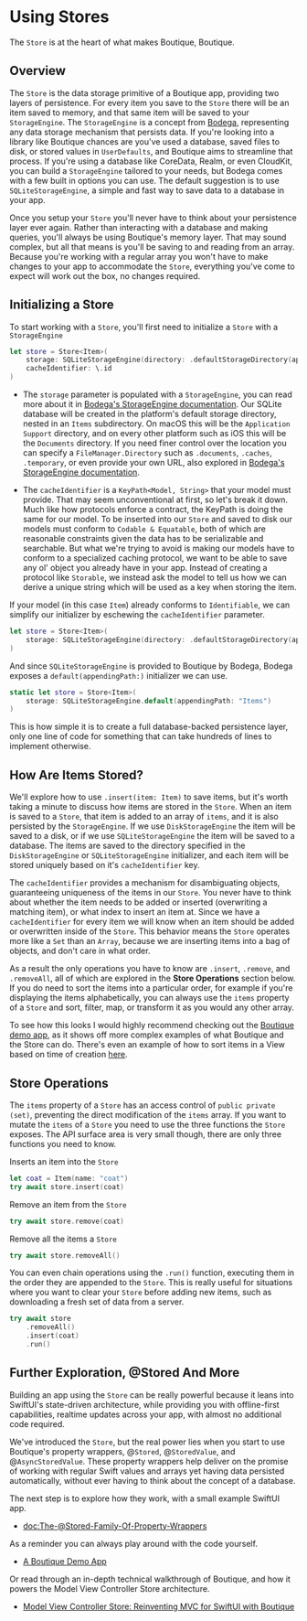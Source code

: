 # Using Stores

The ``Store`` is at the heart of what makes Boutique, Boutique.  

## Overview

The ``Store`` is the data storage primitive of a Boutique app, providing two layers of persistence. For every item you save to the ``Store`` there will be an item saved to memory, and that same item will be saved to your `StorageEngine`. The `StorageEngine` is a concept from [Bodega](https://github.com/mergesort/Boutique), representing any data storage mechanism that persists data. If you're looking into a library like Boutique chances are you've used a database, saved files to disk, or stored values in `UserDefaults`, and Boutique aims to streamline that process. If you're using a database like CoreData, Realm, or even CloudKit, you can build a `StorageEngine` tailored to your needs, but Bodega comes with a few built in options you can use. The default suggestion is to use `SQLiteStorageEngine`, a simple and fast way to save data to a database in your app.

Once you setup your ``Store`` you'll never have to think about your persistence layer ever again. Rather than interacting with a database and making queries, you'll always be using Boutique's memory layer. That may sound complex, but all that means is you'll be saving to and reading from an array. Because you're working with a regular array you won't have to make changes to your app to accommodate the ``Store``, everything you've come to expect will work out the box, no changes required.


## Initializing a Store

To start working with a ``Store``, you'll first need to initialize a ``Store`` with a `StorageEngine`

```swift
let store = Store<Item>(
    storage: SQLiteStorageEngine(directory: .defaultStorageDirectory(appendingPath: "Items")),
    cacheIdentifier: \.id
)
```

- The `storage` parameter is populated with a `StorageEngine`, you can read more about it in [Bodega's StorageEngine documentation](https://mergesort.github.io/Bodega/documentation/bodega/using-storageengines). Our SQLite database will be created in the platform's default storage directory, nested in an `Items` subdirectory. On macOS this will be the `Application Support` directory, and on every other platform such as iOS this will be the `Documents` directory. If you need finer control over the location you can specify a `FileManager.Directory` such as `.documents`, `.caches`, `.temporary`, or even provide your own URL, also explored in [Bodega's StorageEngine documentation](https://mergesort.github.io/Bodega/documentation/bodega/using-storageengines).

- The `cacheIdentifier` is a `KeyPath<Model, String>` that your model must provide. That may seem unconventional at first, so let's break it down. Much like how protocols enforce a contract, the KeyPath is doing the same for our model. To be inserted into our ``Store`` and saved to disk our models must conform to `Codable & Equatable`, both of which are reasonable constraints given the data has to be serializable and searchable. But what we're trying to avoid is making our models have to conform to a specialized caching protocol, we want to be able to save any ol' object you already have in your app. Instead of creating a protocol like `Storable`, we instead ask the model to tell us how we can derive a unique string which will be used as a key when storing the item.

If your model (in this case `Item`) already conforms to `Identifiable`, we can simplify our initializer by eschewing the `cacheIdentifier` parameter.

```swift
let store = Store<Item>(
    storage: SQLiteStorageEngine(directory: .defaultStorageDirectory(appendingPath: "Items"))
)
```

And since `SQLiteStorageEngine` is provided to Boutique by Bodega, Bodega exposes a `default(appendingPath:)` initializer we can use.

```swift
static let store = Store<Item>(
    storage: SQLiteStorageEngine.default(appendingPath: "Items")
)
```

This is how simple it is to create a full database-backed persistence layer, only one line of code for something that can take hundreds of lines to implement otherwise.

## How Are Items Stored?

We'll explore how to use `.insert(item: Item)` to save items, but it's worth taking a minute to discuss how items are stored in the ``Store``. When an item is saved to a ``Store``, that item is added to an array of `items`, and it is also persisted by the `StorageEngine`. If we use `DiskStorageEngine` the item will be saved to a disk, or if we use `SQLiteStorageEngine` the item will be saved to a database. The items are saved to the directory specified in the `DiskStorageEngine` or `SQLiteStorageEngine` initializer, and each item will be stored uniquely based on it's `cacheIdentifier` key.

The `cacheIdentifier` provides a mechanism for disambiguating objects, guaranteeing uniqueness of the items in our ``Store``. You never have to think about whether the item needs to be added or inserted (overwriting a matching item), or what index to insert an item at. Since we have a `cacheIdentifier` for every item we will know when an item should be added or overwritten inside of the ``Store``. This behavior means the ``Store`` operates more like a `Set` than an `Array`, because we are inserting items into a bag of objects, and don't care in what order.

As a result the only operations you have to know are `.insert`, `.remove`, and `.removeAll`, all of which are explored in the **Store Operations** section below. If you do need to sort the items into a particular order, for example if you're displaying the items alphabetically, you can always use the `items` property of a ``Store`` and sort, filter, map, or transform it as you would any other array.

To see how this looks I would highly recommend checking out the [Boutique demo app](https://github.com/mergesort/Boutique/tree/main/Demo), as it shows off more complex examples of what Boutique and the Store can do. There's even an example of how to sort items in a View based on time of creation [here](https://github.com/mergesort/Boutique/blob/main/Demo/Demo/Components/FavoritesCarouselView.swift#L152-L154).

## Store Operations

The `items` property of a ``Store`` has an access control of `public private (set)`, preventing the direct modification of the `items` array. If you want to mutate the `items` of a ``Store`` you need to use the three functions the ``Store`` exposes. The API surface area is very small though, there are only three functions you need to know.

Inserts an item into the ``Store``

```swift
let coat = Item(name: "coat")
try await store.insert(coat)
```

Remove an item from the ``Store``

```swift
try await store.remove(coat)
```

Remove all the items a ``Store``

```swift
try await store.removeAll()
```

You can even chain operations using the `.run()` function, executing them in the order they are appended to the ``Store``. This is really useful for situations where you want to clear your ``Store`` before adding new items, such as downloading a fresh set of data from a server.

```swift
try await store
    .removeAll()
    .insert(coat)
    .run()
```

## Further Exploration, @Stored And More

Building an app using the ``Store`` can be really powerful because it leans into SwiftUI's state-driven architecture, while providing you with offline-first capabilities, realtime updates across your app, with almost no additional code required.

We've introduced the ``Store``, but the real power lies when you start to use Boutique's property wrappers, @``Stored``, @``StoredValue``, and @``AsyncStoredValue``. These property wrappers help deliver on the promise of working with regular Swift values and arrays yet having data persisted automatically, without ever having to think about the concept of a database.

The next step is to explore how they work, with a small example SwiftUI app. 

- <doc:The-@Stored-Family-Of-Property-Wrappers>

As a reminder you can always play around with the code yourself.

- [A Boutique Demo App](https://github.com/mergesort/Boutique/tree/main/Demo)

Or read through an in-depth technical walkthrough of Boutique, and how it powers the Model View Controller Store architecture.

- [Model View Controller Store: Reinventing MVC for SwiftUI with Boutique](https://build.ms/2022/06/22/model-view-controller-store)
